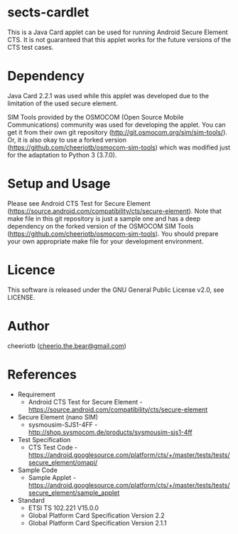 # sects-cardlet

This is a Java Card applet can be used for running Android Secure Element CTS.
It is not guaranteed that this applet works for the future versions of the CTS test cases.

# Dependency

Java Card 2.2.1 was used while this applet was developed due to the limitation of the used secure element.

SIM Tools provided by the OSMOCOM (Open Source Mobile Communications) community was used for developing the applet.
You can get it from their own git repository (http://git.osmocom.org/sim/sim-tools/).
Or, it is also okay to use a forked version (https://github.com/cheeriotb/osmocom-sim-tools) which was modified just for the adaptation to Python 3 (3.7.0).

# Setup and Usage

Please see Android CTS Test for Secure Element (https://source.android.com/compatibility/cts/secure-element).
Note that make file in this git repository is just a sample one and has a deep dependency on the forked version of the OSMOCOM SIM Tools (https://github.com/cheeriotb/osmocom-sim-tools).
You should prepare your own appropriate make file for your development environment.

# Licence

This software is released under the GNU General Public License v2.0, see LICENSE.

# Author

cheeriotb (cheerio.the.bear@gmail.com)

# References

* Requirement
    * Android CTS Test for Secure Element - https://source.android.com/compatibility/cts/secure-element
* Secure Element (nano SIM)
    * sysmousim-SJS1-4FF - http://shop.sysmocom.de/products/sysmousim-sjs1-4ff
* Test Specification
    * CTS Test Code - https://android.googlesource.com/platform/cts/+/master/tests/tests/secure_element/omapi/
* Sample Code
    * Sample Applet - https://android.googlesource.com/platform/cts/+/master/tests/tests/secure_element/sample_applet
* Standard
    * ETSI TS 102.221 V15.0.0
    * Global Platform Card Specification Version 2.2
    * Global Platform Card Specification Version 2.1.1
